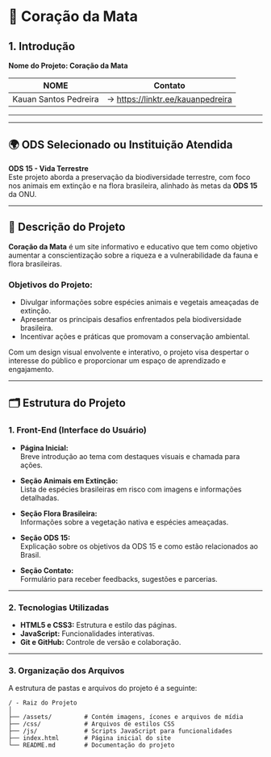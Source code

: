 # 🌳 **Coração da Mata**

## 1. Introdução
**Nome do Projeto: Coração da Mata**

NOME                               |Contato
-----------------------------------|----------------------------------------
Kauan Santos Pedreira              |-> https://linktr.ee/kauanpedreira
----------------------------------------------------------------------------

---

## 🌍 **ODS Selecionado ou Instituição Atendida**
**ODS 15 - Vida Terrestre**  
Este projeto aborda a preservação da biodiversidade terrestre, com foco nos animais em extinção e na flora brasileira, alinhado às metas da **ODS 15** da ONU.

---

## 📖 **Descrição do Projeto**
**Coração da Mata** é um site informativo e educativo que tem como objetivo aumentar a conscientização sobre a riqueza e a vulnerabilidade da fauna e flora brasileiras.

### **Objetivos do Projeto**:
- Divulgar informações sobre espécies animais e vegetais ameaçadas de extinção.  
- Apresentar os principais desafios enfrentados pela biodiversidade brasileira.  
- Incentivar ações e práticas que promovam a conservação ambiental.  

Com um design visual envolvente e interativo, o projeto visa despertar o interesse do público e proporcionar um espaço de aprendizado e engajamento.

---

## 🗂️ **Estrutura do Projeto**

### **1. Front-End (Interface do Usuário)**
- **Página Inicial:**  
  Breve introdução ao tema com destaques visuais e chamada para ações.  

- **Seção Animais em Extinção:**  
  Lista de espécies brasileiras em risco com imagens e informações detalhadas.  

- **Seção Flora Brasileira:**  
  Informações sobre a vegetação nativa e espécies ameaçadas.  

- **Seção ODS 15:**  
  Explicação sobre os objetivos da ODS 15 e como estão relacionados ao Brasil.

- **Seção Contato:**  
  Formulário para receber feedbacks, sugestões e parcerias.

---


### **2. Tecnologias Utilizadas**
- **HTML5 e CSS3:** Estrutura e estilo das páginas.  
- **JavaScript:** Funcionalidades interativas.  
- **Git e GitHub:** Controle de versão e colaboração.  

---

### **3. Organização dos Arquivos**
A estrutura de pastas e arquivos do projeto é a seguinte:

```plaintext
/ - Raiz do Projeto
│
├── /assets/         # Contém imagens, ícones e arquivos de mídia
├── /css/            # Arquivos de estilos CSS
├── /js/             # Scripts JavaScript para funcionalidades
├── index.html       # Página inicial do site
└── README.md        # Documentação do projeto
